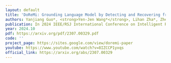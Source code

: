 ```yaml
---
layout: default
title: 'DoReMi: Grounding Language Model by Detecting and Recovering from Plan-Execution Misalignment'
authors: Yanjiang Guo*, <strong>Yen-Jen Wang*</strong>, Lihan Zha*, Zheyuan Jiang, Jianyu Chen
publication: In 2024 IEEE/RSJ International Conference on Intelligent Robots and Systems (IROS 2024) <strong>(Oral)</strong>
year: 2024.10
pdf: https://arxiv.org/pdf/2307.00329.pdf
code: ''
project_page: https://sites.google.com/view/doremi-paper
youtube: https://www.youtube.com/watch?v=8IZCCP1yxqs
official_link: https://arxiv.org/abs/2307.00329
---
```

